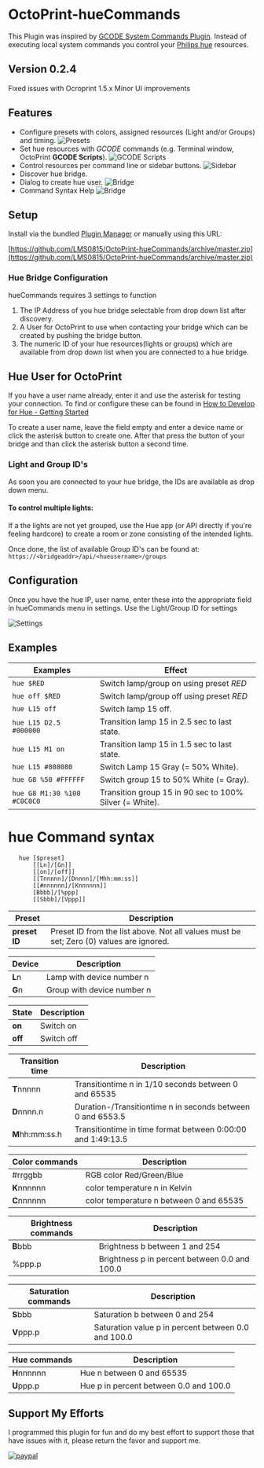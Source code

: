 # OctoPrint-hueCommands
This Plugin was inspired by [GCODE System Commands Plugin](https://plugins.octoprint.org/plugins/gcodesystemcommands/).
Instead of executing local system commands you control your [Philips hue](https://www.meethue.com/) resources.

## Version 0.2.4
Fixed issues with Ocroprint 1.5.x
Minor UI improvements

## Features
* Configure presets with colors, assigned resources (Light and/or Groups) and timing.
![Presets](https://raw.githubusercontent.com/LMS0815/OctoPrint-hueCommands/master/screenshots/huecommands_settings_preset.png "hueCommands settings - presets")
* Set hue resources with *GCODE* commands (e.g. Terminal window, OctoPrint **GCODE Scripts**).
![GCODE Scripts](https://raw.githubusercontent.com/LMS0815/OctoPrint-hueCommands/master/screenshots/huecommands_GCODE.png "hueCommands scripting")
* Control resources per command line or sidebar buttons.
![Sidebar](https://raw.githubusercontent.com/LMS0815/OctoPrint-hueCommands/master/screenshots/huecommands_settings_feature.png "hueCommands settings - sidebar")
* Discover hue bridge.
* Dialog to create hue user.
![Bridge](https://raw.githubusercontent.com/LMS0815/OctoPrint-hueCommands/master/screenshots/huecommands_settings_bridge.png "hueCommands settings - bridge")
* Command Syntax Help 
![Bridge](https://raw.githubusercontent.com/LMS0815/OctoPrint-hueCommands/master/screenshots/huecommands_settings_usage.png "hueCommands settings - usage")


## Setup

Install via the bundled [Plugin Manager](https://github.com/foosel/OctoPrint/wiki/Plugin:-Plugin-Manager)
or manually using this URL:

[https://github.com/LMS0815/OctoPrint-hueCommands/archive/master.zip](https://github.com/LMS0815/OctoPrint-hueCommands/archive/master.zip)

### Hue Bridge Configuration

hueCommands requires 3 settings to function
1. The IP Address of you hue bridge selectable from drop down list after discovery.
2. A User for OctoPrint to use when contacting your bridge which can be created by pushing the bridge button.
3. The numeric ID of your hue resources(lights or groups) which are available from drop down list when you are connected to a hue bridge.

## Hue User for OctoPrint
If you have a user name already, enter it and use the asterisk for testing your connection.
To find or configure these can be found in [How to Develop for Hue - Getting Started](https://developers.meethue.com/develop/get-started-2/)

To create a user name, leave the field empty and enter a device name or click the asterisk button to create one.
After that  press the button of your bridge and than click the asterisk button a second time.

### Light and Group ID's

As soon you are connected to your hue bridge, the IDs are available as drop down menu.


#### To control multiple lights:

If a the lights are not yet grouped, use the Hue app (or API directly if you're feeling hardcore) to create a room or zone consisting of the intended lights.

Once done, the list of available Group ID's can be found at:
`https://<bridgeaddr>/api/<hueusername>/groups`


## Configuration

Once you have the hue IP, user name, enter these into the appropriate field in hueCommands menu in settings.
Use the Light/Group ID for settings

![Settings](https://raw.githubusercontent.com/LMS0815/OctoPrint-hueCommands/master/screenshots/huecommands_settings.png "hueCommands settings")

## Examples

Examples|Effect
-|-
```hue $RED```|Switch lamp/group on using preset *RED*
```hue off $RED```|Switch lamp/group off using preset *RED*
```hue L15 off```|Switch lamp 15 off.
```hue L15 D2.5 #000000```|Transition lamp 15 in 2.5 sec to last state.
```hue L15 M1 on```|Transition lamp 15 in 1.5 sec to last state.
```hue L15 #808080```|Switch Lamp 15 Gray (= 50% White).
```hue G8 %50 #FFFFFF```|Switch group 15 to 50% White (= Gray).
```hue G8 M1:30 %100 #C0C0C0```|Transition group 15 in 90 sec to 100% Silver (= White).


# hue Command syntax

```
   hue [$preset]
       [[Ln]/[Gn]]
       [[on]/[off]]
       [[Tnnnnn]/[Dnnnn]/[Mhh:mm:ss]]
       [[#nnnnnn]/[Knnnnnn]]
       [Bbbb]/[%ppp]
       [[Sbbb]/[Vppp]]
```

Preset|Description
-|-
**preset ID**|Preset ID from the list above. Not all values must be set; Zero (0) values are ignored.

Device|Description
-|-
**L**n|Lamp with device number n
**G**n|Group with device number n

State|Description
-|-
**on**|Switch on
**off**|Switch off

Transition time|Description
-|-
**T**nnnnn|Transitiontime n in 1/10 seconds between 0 and 65535
**D**nnnn.n|Duration-/Transitiontime n in seconds between 0 and 6553.5
**M**hh:mm:ss.h|Transitiontime in time format between 0:00:00 and 1:49:13.5

Color commands|Description
-|-
#rrggbb|RGB color Red/Green/Blue
**K**nnnnnn|color temperature n in Kelvin
**C**nnnnnn|color temperature n between 0 and 65535

Brightness commands|Description
-|-
**B**bbb|Brightness b between 1 and 254
%ppp.p|Brightness p in percent between 0.0 and 100.0

Saturation commands|Description
-|-
**S**bbb|Saturation b between 0 and 254
**V**ppp.p|Saturation value p in percent between 0.0 and 100.0

Hue commands|Description
-|-
**H**nnnnnn|Hue n between 0 and 65535
**U**ppp.p|Hue p in percent between 0.0 and 100.0


## Support My Efforts
I programmed this plugin for fun and do my best effort to support those that have issues with it, please return the favor and support me.

[![paypal](https://www.paypalobjects.com/digitalassets/c/website/marketing/emea/de/de/logo-center/M2_Logo_02.jpg)](https://paypal.me/stonehome/5 "PayPal.me")
